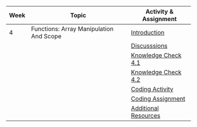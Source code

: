 | Week | Topic                                   | Activity & Assignment          |
|------|-----------------------------------------|--------------------------------|
| 4    | Functions: Array Manipulation And Scope | [Introduction](./Introduction%20_%20Instructions.pdf)                  |
|      |                                         | [Discusssions](https://classroom.google.com/w/NjE2MjExMTIzMTI1/tc/NTIzODQ0NDE1OTIw)                   |
|      |                                         | [Knowledge Check 4.1](https://docs.google.com/forms/d/1hQ_fKB_xY5pOmXnB9AkUaMAr_nshG-PiKdXrT4lyUXw/edit)            |
|      |                                         | [Knowledge Check 4.2](https://docs.google.com/forms/d/1DY82Vu6_Hs8knHYSVmy9Nvu2q6-t4MpdfR0nX_7glBU/edit)            |
|      |                                         | [Coding Activity](https://classroom.github.com/a/HByCPzsd) |
|      |                                         | [Coding Assignment](https://classroom.github.com/a/8ZLnxe2I) |
|      |                                         | [Additional Resources](./Additional%20Resources.pdf)           |
